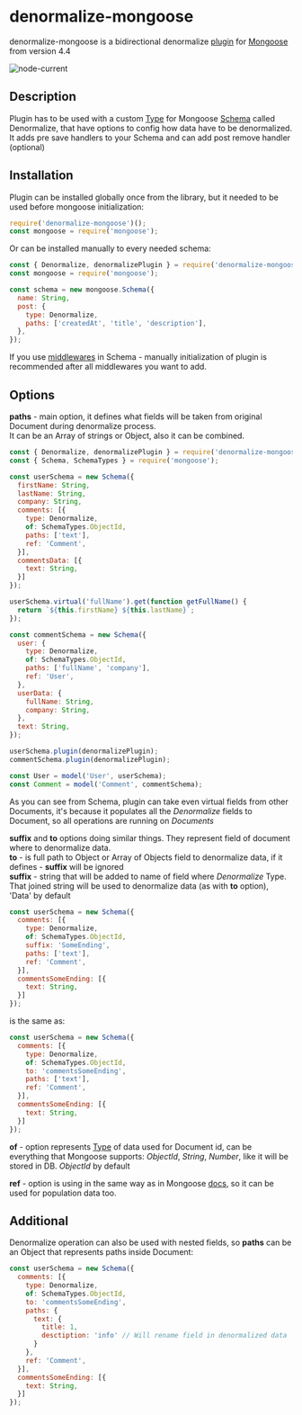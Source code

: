 # denormalize-mongoose

denormalize-mongoose is a bidirectional denormalize [plugin](https://mongoosejs.com/docs/plugins.html)
for [Mongoose](https://www.npmjs.com/package/mongoose) from version 4.4

![node-current](https://img.shields.io/node/v/denormalize-mongoose)

## Description
Plugin has to be used with a custom [Type](https://mongoosejs.com/docs/schematypes.html)
for Mongoose [Schema](https://mongoosejs.com/docs/guide.html) called Denormalize,
that have options to config how data have to be denormalized.\
It adds pre save handlers to your Schema and can add post remove handler (optional)

## Installation
Plugin can be installed globally once from the library, but it needed to be used before mongoose initialization:
```javascript
require('denormalize-mongoose')();
const mongoose = require('mongoose');
```
Or can be installed manually to every needed schema:
```javascript
const { Denormalize, denormalizePlugin } = require('denormalize-mongoose');
const mongoose = require('mongoose');

const schema = new mongoose.Schema({
  name: String,
  post: {
    type: Denormalize,
    paths: ['createdAt', 'title', 'description'],
  },
});
```

If you use [middlewares](https://mongoosejs.com/docs/middleware.html) in Schema - manually initialization of plugin is recommended after all middlewares you want to add.

## Options
**paths** - main option, it defines what fields will be taken from original Document during denormalize process.\
It can be an Array of strings or Object, also it can be combined.
````javascript
const { Denormalize, denormalizePlugin } = require('denormalize-mongoose');
const { Schema, SchemaTypes } = require('mongoose');

const userSchema = new Schema({
  firstName: String,
  lastName: String,
  company: String,
  comments: [{
    type: Denormalize,
    of: SchemaTypes.ObjectId,
    paths: ['text'],
    ref: 'Comment',
  }],
  commentsData: [{
    text: String,
  }]
});

userSchema.virtual('fullName').get(function getFullName() {
  return `${this.firstName} ${this.lastName}`;
});

const commentSchema = new Schema({
  user: {
    type: Denormalize,
    of: SchemaTypes.ObjectId,
    paths: ['fullName', 'company'],
    ref: 'User',
  },
  userData: {
    fullName: String,
    company: String,
  },
  text: String,
});

userSchema.plugin(denormalizePlugin);
commentSchema.plugin(denormalizePlugin);

const User = model('User', userSchema);
const Comment = model('Comment', commentSchema);
````
As you can see from Schema, plugin can take even virtual fields from other Documents,
it's because it populates all the *Denormalize* fields to Document,
so all operations are running on *Documents*

**suffix** and **to** options doing similar things. They represent field of document where to denormalize data.\
**to** - is full path to Object or Array of Objects field to denormalize data, if it defines - **suffix** will be ignored\
**suffix** - string that will be added to name of field where *Denormalize* Type. That joined string will be used to denormalize data (as with **to** option), 'Data' by default
```javascript
const userSchema = new Schema({
  comments: [{
    type: Denormalize,
    of: SchemaTypes.ObjectId,
    suffix: 'SomeEnding',
    paths: ['text'],
    ref: 'Comment',
  }],
  commentsSomeEnding: [{
    text: String,
  }]
});
```
is the same as:
```javascript
const userSchema = new Schema({
  comments: [{
    type: Denormalize,
    of: SchemaTypes.ObjectId,
    to: 'commentsSomeEnding',
    paths: ['text'],
    ref: 'Comment',
  }],
  commentsSomeEnding: [{
    text: String,
  }]
});
```

**of** - option represents [Type](https://mongoosejs.com/docs/schematypes.html) of data used for Document id,
can be everything that Mongoose supports: *ObjectId*, *String*, *Number*, like it will be stored in DB. *ObjectId* by default

**ref** - option is using in the same way as in Mongoose [docs](https://mongoosejs.com/docs/populate.html), so it can be used for population data too.

## Additional
Denormalize operation can also be used with nested fields, so **paths** can be an Object that represents paths inside Document:
```javascript
const userSchema = new Schema({
  comments: [{
    type: Denormalize,
    of: SchemaTypes.ObjectId,
    to: 'commentsSomeEnding',
    paths: {
      text: {
        title: 1,
        desctiption: 'info' // Will rename field in denormalized data
      }
    },
    ref: 'Comment',
  }],
  commentsSomeEnding: [{
    text: String,
  }]
});
```
